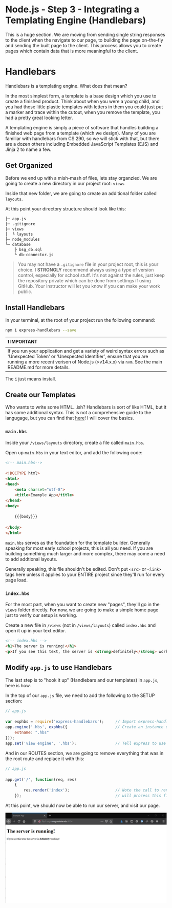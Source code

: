 # Node.js - Step 3 - Integrating a Templating Engine (Handlebars)

This is a huge section. We are moving from sending single string responses to the client when the navigate to our page, to building the page on-the-fly and sending the built page to the client. This process allows you to create pages which contain data that is more meaningful to the client.

# Handlebars

Handlebars is a templating engine. What does that mean? 

In the most simplest form, a template is a base design which you use to create a finished product. Think about when you were a young child, and you had those little plastic templates with letters in them you could just put a marker and trace within the cutout, when you remove the template, you had a pretty great looking letter.

A templating engine is simply a piece of software that handles building a finished web page from a template (which we design). Many of you are familiar with handlebars from CS 290, so we will stick with that, but there are a dozen others including Embedded JavaScript Templates (EJS) and Jinja 2 to name a few.

## Get Organized

Before we end up with a mish-mash of files, lets stay organzied. We are going to create a new directory in our project root: `views`

Inside that new folder, we are going to create an additional folder called `layouts`.

At this point your directory structure should look like this:
```
├─ app.js                         
├─ .gitignore          
├─ views
│  └ layouts
├─ node_modules  
└─ database
    ├ bsg_db.sql
    └ db-connector.js
```

> You may not have a `.gitignore` file in your project root, this is your choice. I **STRONGLY** recommend always using a type of version control, especially for school stuff. It's not against the rules, just keep the repository private which can be done from settings if using GitHub. Your instructor will let you know if you can make your work public.

## Install Handlebars

In your terminal, at the root of your project run the following command:

```bash
npm i express-handlebars --save
```

|:exclamation: IMPORTANT|
|:--------------|
|If you run your application and get a variety of weird syntax errors such as 'Unexpected Token' or 'Unexpected Identifier', ensure that you are running a more recent verison of Node.js (>v14.x.x) via `nvm`. See the main README.md for more details.  |

The `i` just means install.

## Create our Templates

Who wants to write some HTML...ish? Handlebars is sort of like HTML, but it has some additional syntax. This is not a comprehensive guide to the langugage, but you can find that [here](https://handlebarsjs.com/guide/)! I will cover the basics.

### `main.hbs`

Inside your `/views/layouts` directory, create a file called `main.hbs`.

Open up `main.hbs` in your text editor, and add the following code:

```html
<!-- main.hbs-->

<!DOCTYPE html>
<html>
<head>
    <meta charset="utf-8">
    <title>Example App</title>
</head>
<body>

    {{{body}}}

</body>
</html>
```

`main.hbs` serves as the foundation for the template builder. Generally speaking for most early school projects, this is all you need. If you are building something much larger and more complex, there may come a need to add addtional layouts.

Generally speaking, this file shouldn't be edited. Don't put `<src>` or `<link>` tags here unless it applies to your ENTIRE project since they'll run for every page load.

### `index.hbs`

For the most part, when you want to create new "pages", they'll go in the `views` folder directly. For now, we are going to make a simple home page just to verify our setup is working.

Create a new file in `/views` (not in `/views/layouts`) called `index.hbs` and open it up in your text editor.

```html
<!-- index.hbs -->
<h1>The server is running!</h1>
<p>If you see this text, the server is <strong>definitely</strong> working!</p>
```

## Modify `app.js` to use Handlebars

The last step is to "hook it up" (Handlebars and our templates) in `app.js`, here is how.

In the top of our `app.js` file, we need to add the following to the SETUP section:

```javascript
// app.js

var exphbs = require('express-handlebars');     // Import express-handlebars
app.engine('.hbs', exphbs({                     // Create an instance of the handlebars engine to process templates
    extname: ".hbs"
}));
app.set('view engine', '.hbs');                 // Tell express to use the handlebars engine whenever it encounters a *.hbs file.

```

And in our ROUTES section, we are going to remove everything that was in the root route and replace it with this:

```javascript
// app.js

app.get('/', function(req, res)
    {
        res.render('index');                    // Note the call to render() and not send(). Using render() ensures the templating engine
    });                                         // will process this file, before sending the finished HTML to the client.
```

At this point, we should now be able to run our server, and visit our page.

![demonstration of handlebars working in browser](./assets/handlebars-working.png)


